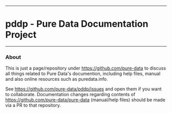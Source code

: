 --------------------------------------------------------------------------

# pddp - Pure Data Documentation Project   

--------------------------------------------------------------------------

###   About



This is just a page/repository under https://github.com/pure-data to discuss all things related to Pure Data's documention, including help files, manual and also online resources such as puredata.info.

See https://github.com/pure-data/pddp/issues and open them if you want to collaborate. Documentation changes regarding contents of https://github.com/pure-data/pure-data (manual/help files) should be made via a PR to that repository.
